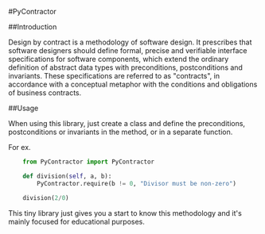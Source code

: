 #PyContractor

##Introduction

Design by contract is a methodology of software design. It prescribes that software designers should define formal, precise and verifiable interface specifications for software components,
which extend the ordinary definition of abstract data types with preconditions, postconditions and invariants.
These specifications are referred to as "contracts", in accordance with a conceptual metaphor with the conditions and obligations of business contracts.

##Usage

When using this library, just create a class and define the preconditions, postconditions or invariants in the method,
or in a separate function.

For ex.

```python
    from PyContractor import PyContractor

    def division(self, a, b):
        PyContractor.require(b != 0, "Divisor must be non-zero")

    division(2/0)
```

This tiny library just gives you a start to know this methodology and it's mainly focused for educational purposes.